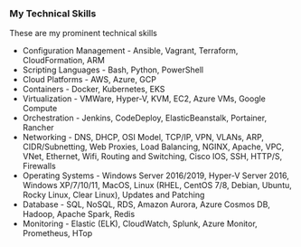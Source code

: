 ### My Technical Skills

These are my prominent technical skills

  - Configuration Management - Ansible, Vagrant, Terraform, CloudFormation, ARM
  - Scripting Languages - Bash, Python, PowerShell
  - Cloud Platforms - AWS, Azure, GCP
  - Containers - Docker, Kubernetes, EKS
  - Virtualization - VMWare, Hyper-V, KVM, EC2, Azure VMs, Google Compute
  - Orchestration - Jenkins, CodeDeploy, ElasticBeanstalk, Portainer, Rancher
  - Networking - DNS, DHCP, OSI Model, TCP/IP, VPN, VLANs, ARP, CIDR/Subnetting, Web Proxies, Load Balancing,
    NGINX, Apache, VPC, VNet, Ethernet, Wifi, Routing and Switching, Cisco IOS, SSH, HTTP/S, Firewalls
  - Operating Systems - Windows Server 2016/2019, Hyper-V Server 2016, Windows XP/7/10/11, MacOS,
    Linux (RHEL, CentOS 7/8, Debian, Ubuntu, Rocky Linux, Clear Linux), Updates and Patching
  - Database - SQL, NoSQL, RDS, Amazon Aurora, Azure Cosmos DB, Hadoop, Apache Spark, Redis
  - Monitoring - Elastic (ELK), CloudWatch, Splunk, Azure Monitor, Prometheus, HTop     

